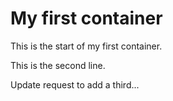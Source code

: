 # My first container

This is the start of my first container.

This is the second line.

Update request to add a third...
